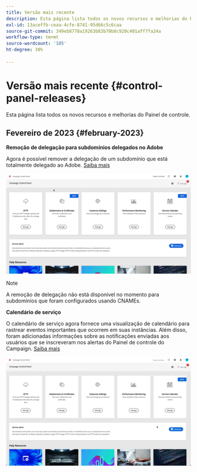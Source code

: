 ```yaml
---
title: Versão mais recente
description: Esta página lista todos os novos recursos e melhorias do Painel de controle
exl-id: 13aceffb-ceaa-4cfe-8741-95d66c5c6caa
source-git-commit: 349eb8778a19263b83b70b8c920c401aff7fa24a
workflow-type: tm+mt
source-wordcount: '105'
ht-degree: 30%

---
```


# Versão mais recente {#control-panel-releases}

Esta página lista todos os novos recursos e melhorias do Painel de controle.

## Fevereiro de 2023 {#february-2023}

**Remoção de delegação para subdomínios delegados no Adobe**

Agora é possível remover a delegação de um subdomínio que está totalmente delegado ao Adobe. [Saiba mais](../subdomains-certificates/using/remove-delegated-subdomains.md)

![](assets/do-not-localize/gif-delegation.gif)

>[!NOTE]
>
>A remoção de delegação não está disponível no momento para subdomínios que foram configurados usando CNAMEs.

**Calendário de serviço**

O calendário de serviço agora fornece uma visualização de calendário para rastrear eventos importantes que ocorrem em suas instâncias. Além disso, foram adicionadas informações sobre as notificações enviadas aos usuários que se inscreveram nos alertas do Painel de controle do Campaign. [Saiba mais](../service-events/service-events.md)

![](assets/do-not-localize/gif-calendar.gif)

